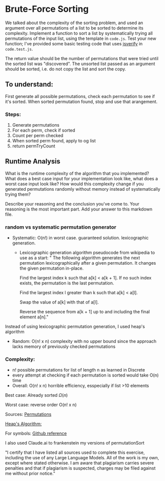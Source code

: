 # Brute-Force Sorting

We talked about the complexity of the sorting problem, and used an argument over
all permutations of a list to be sorted to determine its complexity. Implement
a function to sort a list by systematically trying all permutations of the input
list, using the template in `code.js`. Test your new function; I've provided
some basic testing code that uses [jsverify](https://jsverify.github.io/) in
`code.test.js`. 

The return value should be the number of permutations that were tried until the
sorted list was "discovered". The unsorted list passed as an argument should be
sorted, i.e. do not copy the list and sort the copy. 

## To understand:

First generate all possible permutations, check each permutation to see if it's sorted.
When sorted permutation found, stop and use that arangement.

### Steps:

  1. Generate permutations
  2. For each perm, check if sorted
  3. Count per perm checked
  4. When sorted perm found, apply to og list
  5. return permTryCount

## Runtime Analysis

What is the runtime complexity of the algorithm that you implemented? What does
a best case input for your implementation look like, what does a worst case
input look like? How would this complexity change if you generated permutations
randomly without memory instead of systematically trying them?

Describe your reasoning and the conclusion you've come to. Your reasoning is the
most important part. Add your answer to this markdown file.
### random vs systematic permutation generator

  - Systematic: O(n!) in worst case. guaranteed solution. lexicographic generation.
      + Lexicographic generation algorithm pseudocode from wikipedia to use as a start:
          " The following algorithm generates the next permutation lexicographically after a given permutation. It changes the given permutation in-place.

        Find the largest index k such that a[k] < a[k + 1]. If no such index exists, the permutation is the last permutation.

        Find the largest index l greater than k such that a[k] < a[l].
        
        Swap the value of a[k] with that of a[l].
        
        Reverse the sequence from a[k + 1] up to and including the final element a[n]."

  Instead of using lexicographic permutation generation, I used heap's algorithm
      
  - Random: O(n! x n) complexity with no upper bound since the approach lacks memory of previously checked permutations

### Complexity:

  - n! possible permutations for list of length n as learned in Discrete
  - every attempt at checking if each permutation is sorted would take O(n) time
  - Overall: O(n! x n) horrible efficiency, esspecially if list >10 elements

Best case: Already sorted $\Omega(n)$

Worst case: reverse order O(n! x n)


Sources: [Permutations](https://en.wikipedia.org/wiki/Permutation#:~:text=Random%20generation%20of%20permutations,-Main%20article%3A%20Fisher&text=Unlike%20for%20systematic%20generation%2C%20which,random%20one%20of%20the%20n!) 

 [Heap's Algorithm:](https://en.wikipedia.org/wiki/Heap%27s_algorithm)

For symbols: [Github reference](https://github.com/alemohamad/html-symbols/blob/master/readme.md)

I also used Claude.ai to frankenstein my versions of permutationSort

"I certify that I have listed all sources used to complete this exercise, including the use of any Large Language Models. All of the work is my own, except where stated otherwise. I am aware that plagiarism carries severe penalties and that if plagiarism is suspected, charges may be filed against me without prior notice."
